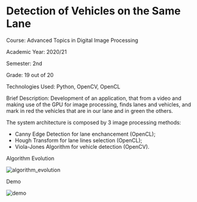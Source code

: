 # Detection of Vehicles on the Same Lane

Course: Advanced Topics in Digital Image Processing

Academic Year: 2020/21

Semester: 2nd

Grade: 19 out of 20

Technologies Used: Python, OpenCV, OpenCL

Brief Description: Development of an application, that from a video and making use of the GPU for image processing, finds lanes and vehicles, and mark in
red the vehicles that are in our lane and in green the others.

The system architecture is composed by 3 image processing methods:

- Canny Edge Detection for lane enchancement (OpenCL);
- Hough Transform for lane lines selection (OpenCL);
- Viola-Jones Algorithm for vehicle detection (OpenCV).

Algorithm Evolution

![algorithm_evolution](https://user-images.githubusercontent.com/46992334/192883616-f2c39bc0-7a17-4a91-9588-0e49ecf32f1c.png)

Demo

![demo](https://user-images.githubusercontent.com/46992334/192883218-af0e6089-5dab-4fa7-bd94-5276c680daf7.jpg)

